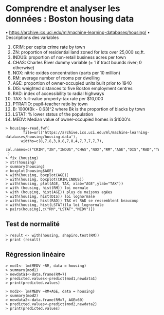#	Comprendre et analyser les données : Boston housing data


•	https://archive.ics.uci.edu/ml/machine-learning-databases/housing/
•	Descriptions des variables


1. CRIM: per capita crime rate by town 
2. ZN: proportion of residential land zoned for lots over 25,000 sq.ft. 
3. INDUS: proportion of non-retail business acres per town 
4. CHAS: Charles River dummy variable (= 1 if tract bounds river; 0 otherwise) 
5. NOX: nitric oxides concentration (parts per 10 million) 
6. RM: average number of rooms per dwelling 
7. AGE: proportion of owner-occupied units built prior to 1940 
8. DIS: weighted distances to five Boston employment centres 
9. RAD: index of accessibility to radial highways 
10. TAX: full-value property-tax rate per $10,000 
11. PTRATIO: pupil-teacher ratio by town 
12. B: 1000(Bk - 0.63)^2 where Bk is the proportion of blacks by town 
13. LSTAT: % lower status of the population 
14. MEDV: Median value of owner-occupied homes in $1000's

```
> housing<-read.fwf(
        file=url('https://archive.ics.uci.edu/ml/machine-learning-databases/housing/housing.data'),
       widths=c(8,7,8,3,8,8,7,8,4,7,7,7,7,7),
      col.names=c("CRIM","ZN","INDUS","CHAS","NOX","RM","AGE","DIS","RAD","TAX","PTRATIO","B","LSTAT","MEDV")
 )
> fix (housing)
> str(housing)
> summary(housing)
> boxplot(housing$AGE)
> with(housing, boxplot(AGE))
> with(housing, boxplot(CRIM,INDUS))
> with(housing, plot(AGE, TAX, xlab="AGE",ylab="TAX"))
> with (housing, hist(RM)) loi normale
> with (housing, hist(AGE)) plus de maisons agées
> with(housing, hist(DIS)) loi lognormale
> with(housing, hist(RAD)) TAX et RAD se ressemblent beaucoup
> with(housing, hist(LSTAT))la loi lognormale 
> pairs(housing[,c("RM","LSTAT","MEDV")])
```

## Test de normalité
```
> result <- with(housing, shapiro.test(RM))
> print (result)
```

## Régression linéaire
```
> mod1<- lm(MEDV ~RM, data = housing)
> summary(mod1)
> newdata1<-data.frame(RM=7)
> predicted.values<-predict(mod1,newdata1)
> print(predicted.values)
```

```
> mod2<- lm(MEDV ~RM+AGE, data = housing)
> summary(mod2)
> newdata2<-data.frame(RM=7, AGE=60)
> predicted.values<-predict(mod2,newdata2)
> print(predicted.values)
```

